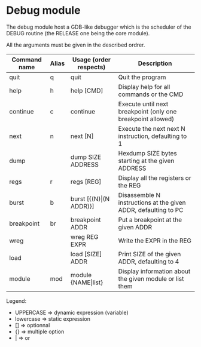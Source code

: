 # Debug module

The debug module host a GDB-like debugger which is the scheduler of the DEBUG routine (the RELEASE one being the core module).

All the arguments must be given in the described ordrer.

Command name  | Alias | Usage (order respects)  | Description     
--------------|-------|-------------------------|------------------------------------
quit          | q     | quit                    | Quit the program
help          | h     | help [CMD]              | Display help for all commands or the CMD
continue      | c     | continue                | Execute until next breakpoint (only one breakpoint allowed)
next          | n     | next [N]                | Execute the next next N instruction, defaulting to 1
dump          |       | dump SIZE ADDRESS       | Hexdump SIZE bytes starting at the given ADDRESS
regs          | r     | regs [REG]              | Display all the registers or the REG
burst         | b     | burst [{(N)\|(N ADDR)}] | Disassemble N instructions at the given ADDR, defaulting to PC
breakpoint    | br    | breakpoint ADDR         | Put a breakpoint at the given ADDR
wreg          |       | wreg REG EXPR           | Write the EXPR in the REG
load          |       | load [SIZE] ADDR        | Print SIZE of the given ADDR, defaulting to 4
module        | mod   | module {NAME\|list}     | Display information about the given module or list them

Legend:
  * UPPERCASE => dynamic expression (variable)
  * lowercase => static expression
  * [] => optionnal
  * {} => multiple option
  * | => or